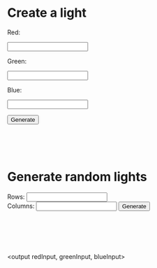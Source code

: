<style> @import url('https://fonts.googleapis.com/css2?family=Oswald:wght@700&family=Source+Sans+Pro:wght@200;700&display=swap'); </style>

# Create a light

<p>Red:</p>
<input type="text" id="red">

<p>Green:</p>
<input type="text" id="green">

<p>Blue:</p>
<input type="text" id="blue">

<button onclick="lightboard()">Generate</button>

<div id="light" style="width: 100px; height: 50px">
</div>

# Generate random lights


Rows: <input type="text" id="row">
<br>
Columns: <input type="text" id="column">
<button onclick="randomLightboard()">Generate</button>
<div class = "test" id="randomLight">
</div>


<style>
 .test {
  margin: 1rem;
  padding: 2rem 10rem;
  text-align: center;
}

</style>

<script>


  function lightboard() {
    let redInput = document.getElementById("red").value;
    let greenInput = document.getElementById("green").value;
    let blueInput = document.getElementById("blue").value;

    const urlStart = "https://crimebusterstest.tk/api/lightboard/";
    const url = urlStart + redInput + "/" + greenInput + "/" + blueInput + "/" + "true";

    console.log(url); 

    fetch(url)
      .then(res => res.json())
      .then(data => {
        console.log(data);
       
          document.getElementById("light").style.backgroundColor = 'rgb(' + data.red + ',' + data.green + ',' + data.blue + ')';
        
      })
  }

   function randomLightboard() {
    document.getElementById("randomLight").innerHTML = ""; 

    let rowInput = document.getElementById("row").value;
    let columnInput = document.getElementById("column").value;

    const urlStart = "https://crimebusterstest.tk/api/lightboard/generate/";
    const url = urlStart + rowInput + "/" + columnInput;

    fetch(url)
    .then(res => res.json())
    .then(data => {
      console.log(data);
      let redInput;
      let blueInput;
      let greenInput;
      for (let i = 0; i < rowInput * columnInput; i++) {
        redInput = data[i].light.red;
        greenInput = data[i].light.green; 
        blueInput = data[i].light.blue;
        
        var div = document.createElement("div");
        div.style.width = "100px";
        div.style.height = "50px"; 
        div.style.backgroundColor = 'rgb(' + redInput + ',' + greenInput + ',' + blueInput + ')';
        div.style.display = "inline-block";
        div.style.padding = "1rem 1rem";
        document.getElementById("randomLight").appendChild(div); 

      }
    
        //document.getElementById("randomLight").style.backgroundColor = 'rgb(' + data.red + ',' + data.green + ',' + data.blue + ')';
      
      
    }) 

   }
</script>

<output redInput, greenInput, blueInput></output>
